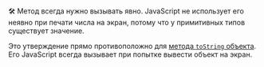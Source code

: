 🛠 Метод всегда нужно вызывать явно. JavaScript не использует его неявно при печати числа на экран, потому что у примитивных типов существует значение.

Это утверждение прямо противоположно для [метода `toString` объекта](/js/object-tostring/). Его JavaScript всегда вызывает при попытке вывести объект на экран.
